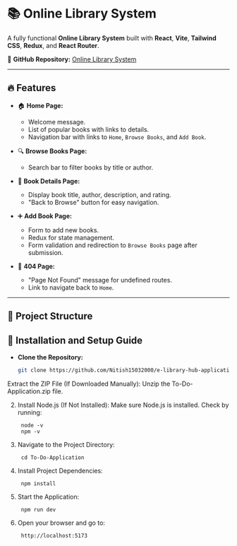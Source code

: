 
# 📚 **Online Library System**

A fully functional **Online Library System** built with **React**, **Vite**, **Tailwind CSS**, **Redux**, and **React Router**.

🔗 **GitHub Repository:** [Online Library System](https://github.com/Nitish15032000/e-library-hub-application)

---

## 🔥 **Features**
- 🏠 **Home Page:**  
  - Welcome message.  
  - List of popular books with links to details.  
  - Navigation bar with links to `Home`, `Browse Books`, and `Add Book`.  

- 🔍 **Browse Books Page:**   
  - Search bar to filter books by title or author.  

- 📖 **Book Details Page:**  
  - Display book title, author, description, and rating.  
  - "Back to Browse" button for easy navigation.  

- ➕ **Add Book Page:**  
  - Form to add new books.  
  - Redux for state management.  
  - Form validation and redirection to `Browse Books` page after submission.  

- 🚫 **404 Page:**  
  - "Page Not Found" message for undefined routes.  
  - Link to navigate back to `Home`.  

---

## 📂 **Project Structure**


## 🚀 Installation and Setup Guide
- **Clone the Repository:**  
  ```sh
  git clone https://github.com/Nitish15032000/e-library-hub-application.git

Extract the ZIP File (If Downloaded Manually):
    Unzip the To-Do-Application.zip file.


2. Install Node.js (If Not Installed):
        Make sure Node.js is installed. Check by running:

        node -v
        npm -v

3. Navigate to the Project Directory:

        cd To-Do-Application

4. Install Project Dependencies:

        npm install

5. Start the Application:

        npm run dev

6. Open your browser and go to:

        http://localhost:5173
